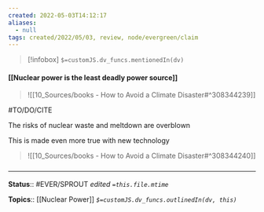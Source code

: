 ```yaml
---
created: 2022-05-03T14:12:17 
aliases:
  - null
tags: created/2022/05/03, review, node/evergreen/claim
---
```

> [!infobox]
`$=customJS.dv_funcs.mentionedIn(dv)`

#### [[Nuclear power is the least deadly power source]]


> ![[10_Sources/books - How to Avoid a Climate Disaster#^308344239]]

#TO/DO/CITE 

The risks of nuclear waste and meltdown are overblown

This is made even more true with new technology

> ![[10_Sources/books - How to Avoid a Climate Disaster#^308344240]]

### <hr class="footnote"/>

**Status**:: #EVER/SPROUT
*edited `=this.file.mtime`*

**Topics**:: [[Nuclear Power]]
*`$=customJS.dv_funcs.outlinedIn(dv, this)`*
